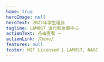 ```yaml
---
home: true
heroImage: null
heroText: 2021年学生组会
tagline: LAMOST 运行和发展中心
actionText: 点击查看 →
actionLink: /Demo/
features: null
footer: MIT Licensed | LAMOST, NAOC
---
```

